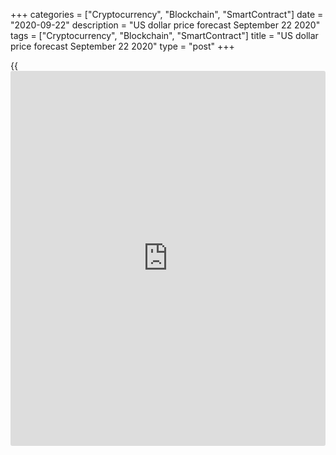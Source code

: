 +++
categories = ["Cryptocurrency", "Blockchain", "SmartContract"]
date = "2020-09-22"
description = "US dollar price forecast September 22 2020"
tags = ["Cryptocurrency", "Blockchain", "SmartContract"]
title = "US dollar price forecast September 22 2020"
type = "post"
+++

{{<iframe id="large-banner" src="https://www.bounty.group/#slide=9.0" width="100%" height="600" scrolling="no" style="border: 0px solid rgb(216, 221, 230); border-radius: 3px;">}}

2020-09-22

2020-09-22

Dollar should float free. Forecast for 22.09.2020Dmitri Demidenko

Donald Trump tried to weaken the greenback, but everything turned
different. I analyze the [EURUSD][1] market situation and offer a
trading plan.

## Fundamental US dollar forecast for today

When the White House is losing a currency war without even taking part
in it. The second pandemic wave in Europe weakens the euro. The USA
stock indices are down, increasing the demand for safe havens. The Fed
members fail to reach an agreement on further monetary [policy](https://www.fintechee.com/policy/). So, the
[EURUSD][1] bulls are set back. The major currency pair has had the
worst [daily](https://www.fintecher.org/2020/03/03/forex-trading-daily-strategy/) drop for the month, having approaches the bottom of the
middle-term consolidation range 1.17-1.2.

Donald Trump asked officials to adjust the exchange rate of the dollar
to counteract what he described as repeated currency manipulation by
China of its yuan. He was rebuffed. “Sir, we can’t do that. It has to
float naturally.” It is a surprise, isn’t it? Such a speech would make
sense if the [USDCNH][2] was growing, but it is falling. Furthermore, an
unwise verbal intervention should strengthen the greenback, which has
ultimately happened. The US president must have wanted to draw
attention. Amid the dovish tone of the ECB, such a speech naturally sent
the [EURUSD][1] down. Christine Lagarde strongly rejects that the
European Central Bank has exhausted its monetary tools. At the same
time, the regulator is closely monitoring the strengthening of the euro
and its impact on inflation.

### Dynamics of euro-area inflation

 _Source_ _: Bloomberg_

Lagarde believes that the economic recovery in the eurozone is
incomplete and uneven. She seems to be right, especially since the
second pandemic wave could set the rebound back. The second lockdown
would an economic suicide. However, the UK is considering a lockdown
amid the potential growth of new COVID-19 cases to 50,000 per day by
mid-October. According to the Telegraph, Boris Johnson is to urge
companies to work remotely. Travel restrictions are imposed in Madrid
and the surrounding area. In this region, the number of confirmed
coronavirus cases reaches 690 per 100,000 people. For comparison, in the
UK, there are 71 new cases, in Germany - 26.

### Dynamics of coronavirus cases in the USA and Spain

 _Source_ _: Trading Economics_

The talks about a new lockdown in the UK triggered selloffs in the
global stock markets. 10 out of 11 [S&P 500][3] sectors closed down amid
the concerns that the global GDP rebound would be W-shaped. The CBOE
volatility index has soared to the highest level over the past few
weeks. The VIX must continue rising not only because of the uncertainty
around the US presidential election but also because of the disputes
among the Fed’s members. Jerome Powell persistently urges Congress to
expand the fiscal stimulus package. The St. Louis Federal Reserve
President James Bullard, however, believes that the economy can do
without additional assistance.

### [EURUSD][1] trading plan today

According to the Exchange Bank of Canada, unless the Fed chairman,
during his two-day speech, to US lawmakers, or other FOMC officials,
give more clues on the new average inflation targeting [policy](https://www.fintechee.com/policy/), the US
dollar should further strengthen. I think it shouldn’t occur until the
[EURUSD][1] breaks out the support at 1.17-1.171

* * *

P.S. Did you like my article? Share it in social networks: it will be
the best “thank you" :)

Ask me questions and comment below. I’ll be glad to answer your
questions and give necessary explanations.

 **Useful links:**

  * I recommend trying to trade with a reliable broker [here][4]. The system allows you to trade by yourself or copy successful traders from all across the globe.
  * Use my promo-code BLOG for getting deposit bonus 50% on LiteForex platform. Just enter this code in the appropriate field while [depositing][5] your trading account.
  * Telegram chat for traders: <t.me/liteforexengchat>. We are sharing the signals and trading experience
  * Telegram channel with high-quality analytics, Forex reviews, training articles, and other useful things for traders <t.me/liteforex>

## Price chart of EURUSD in real time mode

The content of this article reflects the author’s opinion and does not
necessarily reflect the official position of LiteForex. The material
published on this page is provided for informational purposes only and
should not be considered as the provision of investment advice for the
purposes of Directive 2004/39/EC.

Rate this article:

{{value}}

( {{count}} {{title}} )

   1. my.liteforex.com/trading/chart?symbol=EURUSD&returnUrl=true
   2. my.liteforex.com/trading/chart?symbol=USDCNH&returnUrl=true
   3. my.liteforex.com/trading/chart?symbol=SPX&returnUrl=true
   4. my.liteforex.com/?category=analysts-opinions&slug=dollar-should-float-free-forecast-for-22092020&openPopup=%2Fregistration%2Fpopup&utm_source=blog&utm_medium=article&utm_campaign=bonus
   5. my.liteforex.com/deposit/?category=analysts-opinions&slug=dollar-should-float-free-forecast-for-22092020&promo_code=BLOG&utm_source=blog&utm_medium=article&utm_campaign=bonus